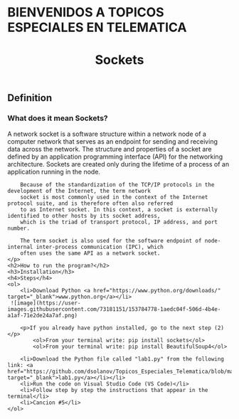 
# BIENVENIDOS A TOPICOS ESPECIALES EN TELEMATICA

<!DOCTYPE html>
<html lang="es">

<head>
    <meta charset="UTF-8">
</head>

<body>
    <header>
        <h1>Sockets</h1>
    </header>
    <h2>Definition</h2>
    <h3>What does it mean Sockets?</h3>
    <p>A network socket is a software structure within a network node of a computer network that serves as an endpoint
        for sending and receiving data across the network. The structure and properties of a socket are defined by an
        application programming interface (API) for the networking architecture. Sockets are created only during the
        lifetime of a process of an application running in the node.

        Because of the standardization of the TCP/IP protocols in the development of the Internet, the term network
        socket is most commonly used in the context of the Internet protocol suite, and is therefore often also referred
        to as Internet socket. In this context, a socket is externally identified to other hosts by its socket address,
        which is the triad of transport protocol, IP address, and port number.

        The term socket is also used for the software endpoint of node-internal inter-process communication (IPC), which
        often uses the same API as a network socket.
    </p>
    <h2>How to run the program?</h2>
    <h3>Installation</h3>
    <h4>Steps</h4>
    <ol>
        <li>Download Python <a href="https://www.python.org/downloads/" target="_blank">www.python.org</a></li>
     ![image](https://user-images.githubusercontent.com/73181151/153784778-1aedc04f-506d-4b4e-a1af-71e2de24a7af.png)

        <p>If you already have python installed, go to the next step (2)</p>
            <ol>From your terminal write: pip install sockets</ol>
            <ol>From your terminal write: pip install BeautifulSoup4</ol>
        
        <li>Download the Python file called "lab1.py" from the following link: <a href="https://github.com/dsolanov/Topicos_Especiales_Telematica/blob/main/lab1.py" target="_blank">lab1.py</a></li></li>
        <li>Run the code on Visual Studio Code (VS Code)</li>
        <li>Follow step by step the instructions that appear in the terminal</li>
        <li>Cancion #5</li>
    </ol>
</body>

</html>
